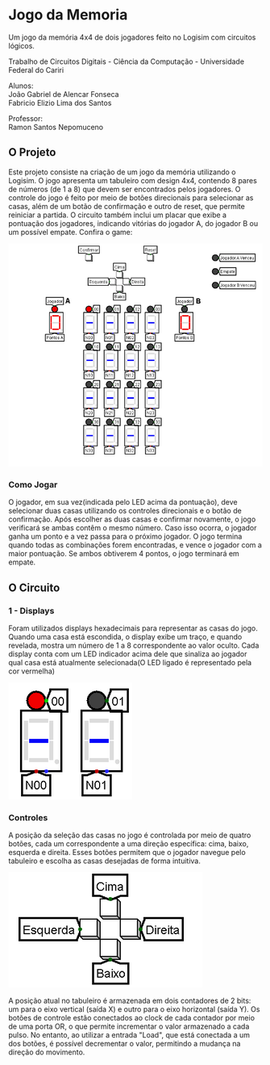 <h1>Jogo da Memoria</h1>

Um jogo da memória 4x4 de dois jogadores feito no Logisim com circuitos lógicos.

Trabalho de Circuitos Digitais - Ciência da Computação - Universidade Federal do Cariri

Alunos: <br>
João Gabriel de Alencar Fonseca <br>
Fabricio Elizio Lima dos Santos

Professor: <br>
Ramon Santos Nepomuceno


<h2>O Projeto</h2>
<p>Este projeto consiste na criação de um jogo da memória utilizando o Logisim. O jogo apresenta um tabuleiro com design 4x4, contendo 8 pares de números (de 1 a 8) que devem ser encontrados pelos jogadores. O controle do jogo é feito por meio de botões direcionais para selecionar as casas, além de um botão de confirmação e outro de reset, que permite reiniciar a partida. O circuito também inclui um placar que exibe a pontuação dos jogadores, indicando vitórias do jogador A, do jogador B ou um possível empate. Confira o game:</p>

![Imagem do Jogo](./imagens/01.png)

<h3>Como Jogar</h3>

<p>O jogador, em sua vez(indicada pelo LED acima da pontuação), deve selecionar duas casas utilizando os controles direcionais e o botão de confirmação. Após escolher as duas casas e confirmar novamente, o jogo verificará se ambas contêm o mesmo número. Caso isso ocorra, o jogador ganha um ponto e a vez passa para o próximo jogador. O jogo termina quando todas as combinações forem encontradas, e vence o jogador com a maior pontuação. Se ambos obtiverem 4 pontos, o jogo terminará em empate.</p>

<h2>O Circuito</h2>

<h3>1 - Displays</h3>

<p>Foram utilizados displays hexadecimais para representar as casas do jogo. Quando uma casa está escondida, o display exibe um traço, e quando revelada, mostra um número de 1 a 8 correspondente ao valor oculto. Cada display conta com um LED indicador acima dele que sinaliza ao jogador qual casa está atualmente selecionada(O LED ligado é representado pela cor vermelha)</p>

![Displays](./imagens/06.png)

<h3>Controles</h3>

<p>A posição da seleção das casas no jogo é controlada por meio de quatro botões, cada um correspondente a uma direção específica: cima, baixo, esquerda e direita. Esses botões permitem que o jogador navegue pelo tabuleiro e escolha as casas desejadas de forma intuitiva.</p>

![Botões direcionais](./imagens/08.png)

<p>A posição atual no tabuleiro é armazenada em dois contadores de 2 bits: um para o eixo vertical (saída X) e outro para o eixo horizontal (saída Y). Os botões de controle estão conectados ao clock de cada contador por meio de uma porta OR, o que permite incrementar o valor armazenado a cada pulso. No entanto, ao utilizar a entrada "Load", que está conectada a um dos botões, é possível decrementar o valor, permitindo a mudança na direção do movimento.</p>
